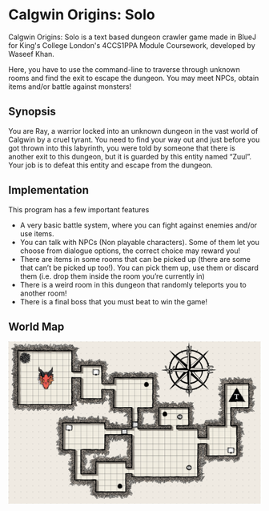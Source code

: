 # Calgwin Origins: Solo

Calgwin Origins: Solo is a text based dungeon crawler game made in BlueJ for King's College London's 4CCS1PPA Module Coursework, developed by Waseef Khan.

Here, you have to use the command-line to traverse through unknown rooms and find the exit to escape the dungeon. You may meet NPCs, obtain items and/or battle against monsters!

## Synopsis

You are Ray, a warrior locked into an unknown dungeon in the vast world of Calgwin by a cruel tyrant. You need to find your way out and just before you got thrown into this labyrinth, you were told by someone that there is another exit to this dungeon, but it is guarded by this entity named “Zuul”. Your job is to defeat this entity and escape from the dungeon.

## Implementation

This program has a few important features

- A very basic battle system, where you can fight against enemies and/or use items.
- You can talk with NPCs (Non playable characters). Some of them let you choose from dialogue options, the correct choice may reward you!
- There are items in some rooms that can be picked up (there are some that can’t be picked up too!). You can pick them up, use them or discard them (i.e. drop them inside the room you’re currently in)
- There is a weird room in this dungeon that randomly teleports you to another room!
- There is a final boss that you must beat to win the game!

## World Map

![World Map](image-1.png)
